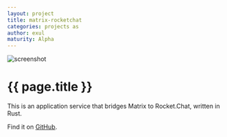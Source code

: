 ```yaml
---
layout: project
title: matrix-rocketchat
categories: projects as
author: exul
maturity: Alpha
---
```


![screenshot](/docs/projects/images/matrix-rocketchat.png "{{ page.title }}")

# {{ page.title }}
This is an application service that bridges Matrix to Rocket.Chat, written in Rust.

Find it on [GitHub](https://github.com/exul/matrix-rocketchat).
